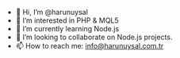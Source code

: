 - 👋 Hi, I’m @harunuysal
- 👀 I’m interested in PHP & MQL5
- 🌱 I’m currently learning Node.js
- 💞️ I’m looking to collaborate on Node.js projects.
- 📫 How to reach me: info@harunuysal.com.tr

<!---
harunuysal/harunuysal is a ✨ special ✨ repository because its `README.md` (this file) appears on your GitHub profile.
You can click the Preview link to take a look at your changes.
--->
